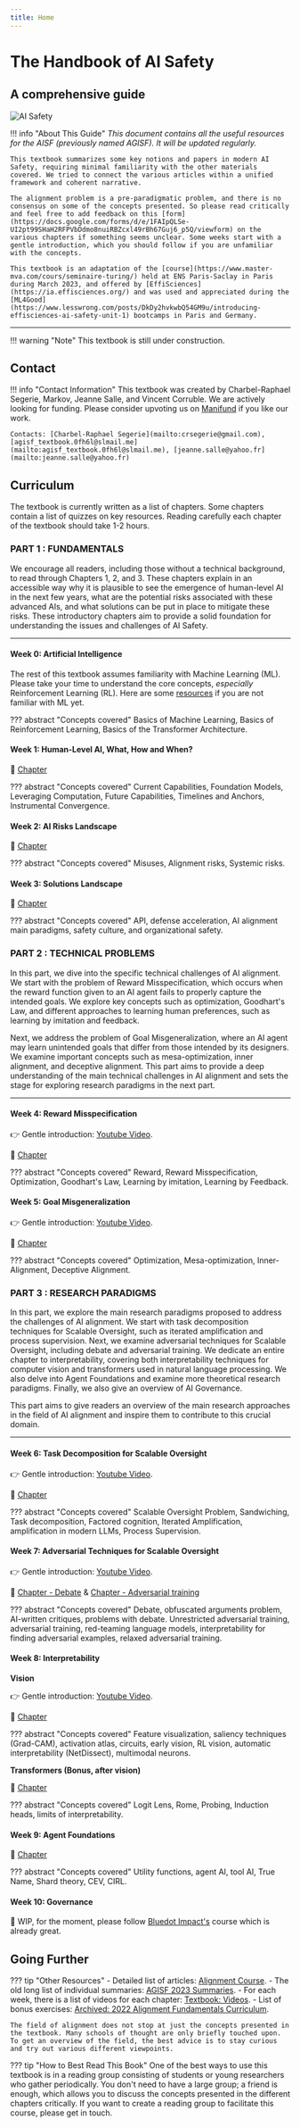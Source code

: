 ```yaml
---
title: Home
---
```

# **The Handbook** of **AI Safety**

<h2 align="left">A comprehensive guide</h2>

![AI Safety](https://lh7-us.googleusercontent.com/XuuImYOYY7YElHDnooD6S7k1tf11JAV_a7LQZ6IUXbItUbPp0p7sAgDp1EjHJAuuHvZ_cJ-pj7rGq7SLxb0O4Xe9OkyRIEKh4R8TwoUwERq8TJxKRMQdixUPBjXXwVEjog_AqBgNiCwvE9QHEHlr_rk)

!!! info "About This Guide"
    *This document contains all the useful resources for the AISF (previously named AGISF). It will be updated regularly.*

    This textbook summarizes some key notions and papers in modern AI Safety, requiring minimal familiarity with the other materials covered. We tried to connect the various articles within a unified framework and coherent narrative.

    The alignment problem is a pre-paradigmatic problem, and there is no consensus on some of the concepts presented. So please read critically and feel free to add feedback on this [form](https://docs.google.com/forms/d/e/1FAIpQLSe-UI2pt99SHaH2RFPVbDdmo8nuiRBZcxl49rBh67Guj6_p5Q/viewform) on the various chapters if something seems unclear. Some weeks start with a gentle introduction, which you should follow if you are unfamiliar with the concepts.

    This textbook is an adaptation of the [course](https://www.master-mva.com/cours/seminaire-turing/) held at ENS Paris-Saclay in Paris during March 2023, and offered by [EffiSciences](https://ia.effisciences.org/) and was used and appreciated during the [ML4Good](https://www.lesswrong.com/posts/DkDy2hvkwbQ54GM9u/introducing-effisciences-ai-safety-unit-1) bootcamps in Paris and Germany.

---

!!! warning "Note"
    This textbook is still under construction.

## **Contact**

!!! info "Contact Information"
    This textbook was created by Charbel-Raphael Segerie, Markov, Jeanne Salle, and Vincent Corruble. We are actively looking for funding. Please consider upvoting us on [Manifund](https://manifund.org/projects/ai-safety-textbook) if you like our work.

    Contacts: [Charbel-Raphael Segerie](mailto:crsegerie@gmail.com), [agisf_textbook.0fh6l@slmail.me](mailto:agisf_textbook.0fh6l@slmail.me), [jeanne.salle@yahoo.fr](mailto:jeanne.salle@yahoo.fr)

## **Curriculum**

The textbook is currently written as a list of chapters. Some chapters contain a list of quizzes on key resources. Reading carefully each chapter of the textbook should take 1-2 hours.

### **PART 1 : FUNDAMENTALS**

We encourage all readers, including those without a technical background, to read through Chapters 1, 2, and 3. These chapters explain in an accessible way why it is plausible to see the emergence of human-level AI in the next few years, what are the potential risks associated with these advanced AIs, and what solutions can be put in place to mitigate these risks. These introductory chapters aim to provide a solid foundation for understanding the issues and challenges of AI Safety.

---

#### Week 0: **Artificial Intelligence**

The rest of this textbook assumes familiarity with Machine Learning (ML). Please take your time to understand the core concepts, *especially* Reinforcement Learning (RL). Here are some [resources](https://course.aisafetyfundamentals.com/alignment?week=0) if you are not familiar with ML yet.

??? abstract "Concepts covered"
    Basics of Machine Learning, Basics of Reinforcement Learning, Basics of the Transformer Architecture.

#### Week 1: **Human-Level AI, What, How and When?**

📖 [Chapter](1-Capabilities/Chapter-1_section_2-Chapter-Overview/)

??? abstract "Concepts covered"
    Current Capabilities, Foundation Models, Leveraging Computation, Future Capabilities, Timelines and Anchors, Instrumental Convergence.

#### Week 2: **AI Risks Landscape**

📖 [Chapter](https://docs.google.com/document/d/1ifYc49Wq-9HuqCXCa8jIr5n6ZOYjZ3FvxE9vHPMcu58/edit)

??? abstract "Concepts covered"
    Misuses, Alignment risks, Systemic risks.

#### Week 3: **Solutions Landscape**

📖 [Chapter](https://docs.google.com/document/d/1WTyLHyaJ_NEDEu49U_hh7oz0-AOQfp7uOJKLck-7A78/edit)

??? abstract "Concepts covered"
    API, defense acceleration, AI alignment main paradigms, safety culture, and organizational safety.

### **PART 2 : TECHNICAL PROBLEMS**

In this part, we dive into the specific technical challenges of AI alignment. We start with the problem of Reward Misspecification, which occurs when the reward function given to an AI agent fails to properly capture the intended goals. We explore key concepts such as optimization, Goodhart's Law, and different approaches to learning human preferences, such as learning by imitation and feedback.

Next, we address the problem of Goal Misgeneralization, where an AI agent may learn unintended goals that differ from those intended by its designers. We examine important concepts such as mesa-optimization, inner alignment, and deceptive alignment. This part aims to provide a deep understanding of the main technical challenges in AI alignment and sets the stage for exploring research paradigms in the next part.

---

#### Week 4: **Reward Misspecification**

👉 Gentle introduction: [Youtube Video](https://www.youtube.com/watch?v=nKJlF-olKmg).

📖 [Chapter](https://docs.google.com/document/d/1niRLuFX1FfsMrlMLJtbOm4m_yK8dTdXi3gKmkENp-ss/edit?usp=sharing)

??? abstract "Concepts covered"
    Reward, Reward Misspecification, Optimization, Goodhart's Law, Learning by imitation, Learning by Feedback.

#### Week 5: **Goal Misgeneralization**

👉 Gentle introduction: [Youtube Video](https://www.youtube.com/watch?v=bJLcIBixGj8).

📖 [Chapter](https://docs.google.com/document/d/1K52KgxyveZWw4p4rzMqw9mu6FvJC7ulSYxvaXQc5p10/edit?usp=sharing)

??? abstract "Concepts covered"
    Optimization, Mesa-optimization, Inner-Alignment, Deceptive Alignment.

### **PART 3 : RESEARCH PARADIGMS**

In this part, we explore the main research paradigms proposed to address the challenges of AI alignment. We start with task decomposition techniques for Scalable Oversight, such as iterated amplification and process supervision. Next, we examine adversarial techniques for Scalable Oversight, including debate and adversarial training. We dedicate an entire chapter to interpretability, covering both interpretability techniques for computer vision and transformers used in natural language processing. We also delve into Agent Foundations and examine more theoretical research paradigms. Finally, we also give an overview of AI Governance.

This part aims to give readers an overview of the main research approaches in the field of AI alignment and inspire them to contribute to this crucial domain.

---

#### Week 6: **Task Decomposition for Scalable Oversight**

👉 Gentle introduction: [Youtube Video](https://www.youtube.com/watch?v=v9M2Ho9I9Qo).

📖 [Chapter](https://docs.google.com/document/d/1k6rlyBCZJw8xbUx0dzd-4sOhlzj-xzsmwi_OIZY1-3M/edit)

??? abstract "Concepts covered"
    Scalable Oversight Problem, Sandwiching, Task decomposition, Factored cognition, Iterated Amplification, amplification in modern LLMs, Process Supervision.

#### Week 7: **Adversarial Techniques for Scalable Oversight**

👉 Gentle introduction: [Youtube Video](https://www.youtube.com/watch?v=wIX00bZ173k).

📖 [Chapter - Debate](https://docs.google.com/document/d/1KXEWXHKwgeu-0NX5iirGS1h5zsh1skYMadZN3ZoVMAI/edit?usp=sharing) & [Chapter - Adversarial training](https://docs.google.com/document/d/1bsHau2v9EPoVGXc9iRZvVUF-kjfLb3D0CKEKik_J4tQ/edit)

??? abstract "Concepts covered"
    Debate, obfuscated arguments problem, AI-written critiques, problems with debate.
    Unrestricted adversarial training, adversarial training, red-teaming language models, interpretability for finding adversarial examples, relaxed adversarial training.

#### Week 8: **Interpretability**

**Vision**

👉 Gentle introduction: [Youtube Video](https://www.youtube.com/watch?v=cqMe9E4p7fE).

📖 [Chapter](https://www.lesswrong.com/posts/XZfJvxZqfbLfN6pKh/introductory-textbook-to-vision-models-interpretability)

??? abstract "Concepts covered"
    Feature visualization, saliency techniques (Grad-CAM), activation atlas, circuits, early vision, RL vision, automatic interpretability (NetDissect), multimodal neurons.

**Transformers (Bonus, after vision)**

📖 [Chapter](https://drive.google.com/file/d/145_PXa5XE1iaq911NmO25Res_ALAGLlE/view?usp=sharing)

??? abstract "Concepts covered"
    Logit Lens, Rome, Probing, Induction heads, limits of interpretability.

#### Week 9: **Agent Foundations**

📖 [Chapter](https://docs.google.com/document/d/1z4CwGDUzHvPvfXNxyfDaIfh9kK1JBJWEcfdGUutfJY0/edit)

??? abstract "Concepts covered"
    Utility functions, agent AI, tool AI, True Name, Shard theory, CEV, CIRL.

#### Week 10: **Governance**

📖 WIP, for the moment, please follow [Bluedot Impact's](https://course.aisafetyfundamentals.com/alignment?session=6) course which is already great.

## Going Further

??? tip "Other Resources"
    - Detailed list of articles: [Alignment Course](https://course.aisafetyfundamentals.com/alignment).
    - The old long list of individual summaries: [AGISF 2023 Summaries](https://docs.google.com/document/d/1m94jGvbdhU4FJQr6v4knSg7MoaKgiO64Mr5P7I8kBPs/edit#).
    - For each week, there is a list of videos for each chapter: [Textbook: Videos](https://docs.google.com/document/d/19OeWv-_yhG0dUyrl6mfnHeHgZYVtyRdNt0kZQjtfSdc/edit).
    - List of bonus exercises: [Archived: 2022 Alignment Fundamentals Curriculum](https://docs.google.com/document/d/1mTm_sT2YQx3mRXQD6J2xD2QJG1c3kHyvX8kQc_IQ0ns/edit#heading=h.dlm795ug69gc).

    The field of alignment does not stop at just the concepts presented in the textbook. Many schools of thought are only briefly touched upon. To get an overview of the field, the best advice is to stay curious and try out various different viewpoints.

??? tip "How to Best Read This Book"
    One of the best ways to use this textbook is in a reading group consisting of students or young researchers who gather periodically. You don't need to have a large group; a friend is enough, which allows you to discuss the concepts presented in the different chapters critically. If you want to create a reading group to facilitate this course, please get in touch.
